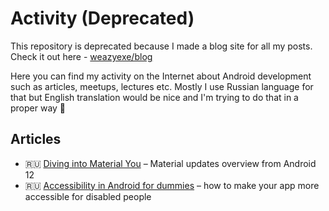 # Activity (Deprecated)

This repository is deprecated because I made a blog site for all my posts. Check it out here - [weazyexe/blog](https://github.com/weazyexe/blog)

Here you can find my activity on the Internet about Android development such as articles, meetups, lectures etc.
Mostly I use Russian language for that but English translation would be nice and I'm trying to do that in a proper way 🙂

## Articles

* 🇷🇺 [Diving into Material You](https://github.com/weazyexe/activity/blob/master/articles/material_you/material_you.md) – Material updates overview from Android 12
* 🇷🇺 [Accessibility in Android for dummies](https://github.com/weazyexe/activity/blob/master/articles/accessibility_views/accessibility_views.md) – how to make your app more accessible for disabled people
